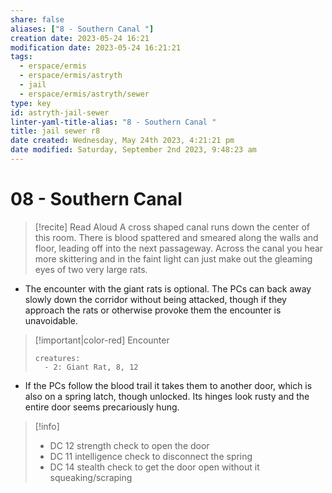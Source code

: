 ```yaml
---
share: false
aliases: ["8 - Southern Canal "]
creation date: 2023-05-24 16:21
modification date: 2023-05-24 16:21:21
tags:
  - erspace/ermis
  - erspace/ermis/astryth
  - jail
  - erspace/ermis/astryth/sewer
type: key
id: astryth-jail-sewer 
linter-yaml-title-alias: "8 - Southern Canal "
title: jail sewer r8
date created: Wednesday, May 24th 2023, 4:21:21 pm
date modified: Saturday, September 2nd 2023, 9:48:23 am
---
```


# 08 - Southern Canal

> [!recite] Read Aloud
> A cross shaped canal runs down the center of this room. There is blood spattered and smeared along the walls and floor, leading off into the next passageway. Across the canal you hear more skittering and in the faint light can just make out the gleaming eyes of two very large rats. 

- The encounter with the giant rats is optional. The PCs can back away slowly down the corridor without being attacked, though if they approach the rats or otherwise provoke them the encounter is unavoidable. 


> [!important|color-red] Encounter 
>
> ```encounter 
> creatures: 
>   - 2: Giant Rat, 8, 12
> ```

- If the PCs follow the blood trail it takes them to another door, which is also on a spring latch, though unlocked. Its hinges look rusty and the entire door seems precariously hung.

> [!info] 
> - DC 12 strength check to open the door
> - DC 11 intelligence check to disconnect the spring 
> - DC 14 stealth check to get the door open without it squeaking/scraping 
